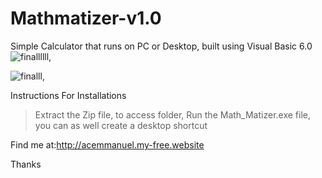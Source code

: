 # Mathmatizer-v1.0
Simple Calculator that runs on PC or Desktop, built using Visual Basic 6.0
![finallllll](https://user-images.githubusercontent.com/36452069/50530544-03e83a80-0aff-11e9-8fb7-92c43fae9095.PNG), 

![finalll](https://user-images.githubusercontent.com/36452069/50530545-03e83a80-0aff-11e9-920f-262e865bdeef.PNG),


Instructions For Installations
>Extract the Zip file, to access folder,
Run the Math_Matizer.exe file, you can as well create a desktop shortcut

Find me at:http://acemmanuel.my-free.website

Thanks
